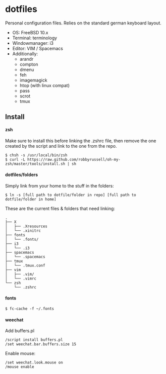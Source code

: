 # dotfiles

Personal configuration files. Relies on the standard german keyboard layout.

- OS: FreeBSD 10.x
- Terminal: terminology
- Windowmanager: i3
- Editor: VIM / Spacemacs
- Additionally:
  - arandr
  - compton
  - dmenu
  - feh
  - imagemagick
  - htop (with linux compat)
  - pass
  - scrot
  - tmux

## Install

#### zsh

Make sure to install this before linking the .zshrc file, then remove the one created
by the script and link to the one from the repo.

```shell
$ chsh -s /usr/local/bin/zsh
$ curl -L https://raw.github.com/robbyrussell/oh-my-zsh/master/tools/install.sh | sh
```

#### dotfiles/folders

Simply link from your home to the stuff in the folders:

```shell
$ ln -s [full path to dotfile/folder in repo] [full path to dotfile/folder in home]
```

These are the current files & folders that need linking:

```
.
├── X
│   ├── .Xresources
│   └── .xinitrc
├── fonts
│   └── .fonts/
├── i3
│   └── .i3
├── spacemacs
│   └── .spacemacs
├── tmux
│   └── .tmux.conf
├── vim
│   ├── .vim/
│   └── .vimrc
└── zsh
    └── .zshrc
```

#### fonts

```shell
$ fc-cache -f ~/.fonts
```

#### weechat

Add buffers.pl

```
/script install buffers.pl
/set weechat.bar.buffers.size 15
```

Enable mouse:

```
/set weechat.look.mouse on
/mouse enable
```

